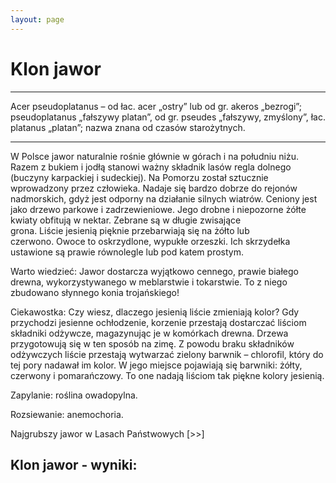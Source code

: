 ```yaml
---
layout: page
---
```


# Klon jawor

---
Acer pseudoplatanus – od łac. acer „ostry” lub od gr. akeros „bezrogi”; pseudoplatanus „fałszywy platan”, od gr. pseudes „fałszywy, zmyślony”, łac. platanus „platan”; nazwa znana od czasów starożytnych.

---
W Polsce jawor naturalnie rośnie głównie w górach i na południu niżu. Razem z bukiem i jodłą stanowi ważny składnik lasów regla dolnego (buczyny karpackiej i sudeckiej). Na Pomorzu został sztucznie wprowadzony przez człowieka. Nadaje się bardzo dobrze do rejonów nadmorskich, gdyż jest odporny na działanie silnych wiatrów. Ceniony jest jako drzewo parkowe i zadrzewieniowe. Jego drobne i niepozorne żółte kwiaty obfitują w nektar. Zebrane są w długie zwisające grona. Liście jesienią pięknie przebarwiają się na żółto lub czerwono. Owoce to oskrzydlone, wypukłe orzeszki. Ich skrzydełka ustawione są prawie równolegle lub pod katem prostym.

Warto wiedzieć: Jawor dostarcza wyjątkowo cennego, prawie białego drewna, wykorzystywanego w meblarstwie i tokarstwie. To z niego zbudowano słynnego konia trojańskiego!

Ciekawostka: Czy wiesz, dlaczego jesienią liście zmieniają kolor? Gdy przychodzi jesienne ochłodzenie, korzenie przestają dostarczać liściom składniki odżywcze, magazynując je w komórkach drewna. Drzewa przygotowują się w ten sposób na zimę. Z powodu braku składników odżywczych liście przestają wytwarzać zielony barwnik – chlorofil, który do tej pory nadawał im kolor. W jego miejsce pojawiają się barwniki: żółty, czerwony i pomarańczowy. To one nadają liściom tak piękne kolory jesienią.

Zapylanie: roślina owadopylna.

Rozsiewanie: anemochoria.

Najgrubszy jawor w Lasach Państwowych [>>]

## Klon jawor - wyniki:
